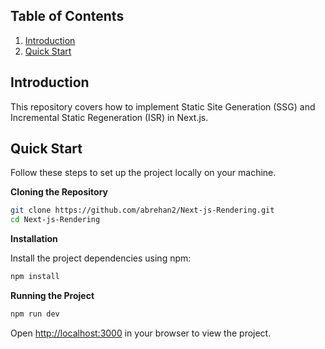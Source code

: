 ## <a name="table">Table of Contents</a>

1. [Introduction](#introduction)
2. [Quick Start](#quick-start)

## <a name="introduction">Introduction</a>
This repository covers how to implement Static Site Generation (SSG) and Incremental Static Regeneration (ISR) in Next.js.

## <a name="quick-start">Quick Start</a>

Follow these steps to set up the project locally on your machine.

**Cloning the Repository**

```bash
git clone https://github.com/abrehan2/Next-js-Rendering.git
cd Next-js-Rendering
```

**Installation**

Install the project dependencies using npm:

```bash
npm install
```

**Running the Project**

```bash
npm run dev
```

Open [http://localhost:3000](http://localhost:3000) in your browser to view the project.
